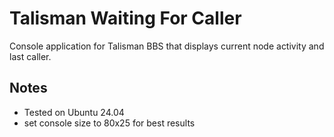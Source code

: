 # Talisman Waiting For Caller
Console application for Talisman BBS that displays current node activity and last caller.
## Notes
- Tested on Ubuntu 24.04
- set console size to 80x25 for best results
